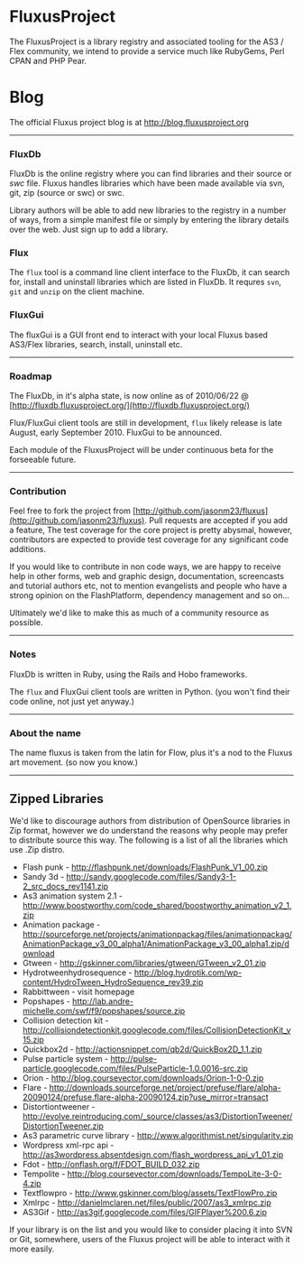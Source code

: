 # FluxusProject

The FluxusProject is a library registry and associated tooling for the AS3 / Flex community, we intend to provide a service much like RubyGems, Perl CPAN and PHP Pear.

# Blog

The official Fluxus project blog is at http://blog.fluxusproject.org

- - -

### FluxDb

FluxDb is the online registry where you can find libraries and their source or _swc_ file. Fluxus handles libraries which have been made available via svn, git, zip (source or swc) or swc.

Library authors will be able to add new libraries to the registry in a number of ways, from a simple manifest file or simply by entering the library details over the web. Just sign up to add a library.

### Flux

The `flux` tool is a command line client interface to the FluxDb, it can search for, install and uninstall libraries which are listed in FluxDb. It requres `svn`, `git` and `unzip` on the client machine.

### FluxGui

The fluxGui is a GUI front end to interact with your local Fluxus based AS3/Flex libraries, search, install, uninstall etc.

- - -

### Roadmap

The FluxDb, in it's alpha state, is now online as of 2010/06/22 @ [http://fluxdb.fluxusproject.org/](http://fluxdb.fluxusproject.org/)

Flux/FluxGui client tools are still in development, `flux` likely release is late August, early September 2010. FluxGui to be announced.

Each module of the FluxusProject will be under continuous beta for the forseeable future.

- - -

### Contribution

Feel free to fork the project from [http://github.com/jasonm23/fluxus](http://github.com/jasonm23/fluxus). Pull requests are accepted if you add a feature, The test coverage for the core project is pretty abysmal, however, contributors are expected to provide test coverage for any significant code additions.

If you would like to contribute in non code ways, we are happy to receive help in other forms, web and graphic design, documentation, screencasts and tutorial authors etc, not to mention evangelists and people who have a strong opinion on the FlashPlatform, dependency management and so on...

Ultimately we'd like to make this as much of a community resource as possible.

- - -

### Notes

FluxDb is written in Ruby, using the Rails and Hobo frameworks.

The `flux` and FluxGui client tools are written in Python. (you won't find their code online, not just yet anyway.)

- - -

### About the name

The name fluxus is taken from the latin for Flow, plus it's a nod to the Fluxus art movement. (so now you know.)

----

## Zipped Libraries

We'd like to discourage authors from distribution of OpenSource libraries in Zip format, however we do understand the reasons why people may prefer to distribute source this way. The following is a list of all the libraries which use .Zip distro.

*  Flash punk  -  http://flashpunk.net/downloads/FlashPunk_V1_00.zip
*  Sandy 3d  -  http://sandy.googlecode.com/files/Sandy3-1-2_src_docs_rev1141.zip
*  As3 animation system 2.1  -  http://www.boostworthy.com/code_shared/boostworthy_animation_v2_1.zip
*  Animation package  -  http://sourceforge.net/projects/animationpackag/files/animationpackag/AnimationPackage_v3_00_alpha1/AnimationPackage_v3_00_alpha1.zip/download
*  Gtween  -  http://gskinner.com/libraries/gtween/GTween_v2_01.zip
*  Hydrotweenhydrosequence  -  http://blog.hydrotik.com/wp-content/HydroTween_HydroSequence_rev39.zip
*  Rabbittween  -  visit homepage
*  Popshapes  -  http://lab.andre-michelle.com/swf/f9/popshapes/source.zip
*  Collision detection kit  -  http://collisiondetectionkit.googlecode.com/files/CollisionDetectionKit_v15.zip
*  Quickbox2d  -  http://actionsnippet.com/qb2d/QuickBox2D_1.1.zip
*  Pulse particle system  -  http://pulse-particle.googlecode.com/files/PulseParticle-1.0.0016-src.zip
*  Orion  -  http://blog.coursevector.com/downloads/Orion-1-0-0.zip
*  Flare  -  http://downloads.sourceforge.net/project/prefuse/flare/alpha-20090124/prefuse.flare-alpha-20090124.zip?use_mirror=transact
*  Distortiontweener  -  http://evolve.reintroducing.com/_source/classes/as3/DistortionTweener/DistortionTweener.zip
*  As3 parametric curve library  -  http://www.algorithmist.net/singularity.zip
*  Wordpress xml-rpc api  -  http://as3wordpress.absentdesign.com/flash_wordpress_api_v1_01.zip
*  Fdot  -  http://onflash.org/f/FDOT_BUILD_032.zip
*  Tempolite  -  http://blog.coursevector.com/downloads/TempoLite-3-0-4.zip
*  Textflowpro  -  http://www.gskinner.com/blog/assets/TextFlowPro.zip
*  Xmlrpc  -  http://danielmclaren.net/files/public/2007/as3_xmlrpc.zip
*  AS3Gif  -  http://as3gif.googlecode.com/files/GIFPlayer%200.6.zip

If your library is on the list and you would like to consider placing it into SVN or Git, somewhere, users of the Fluxus project will be able to interact with it more easily.